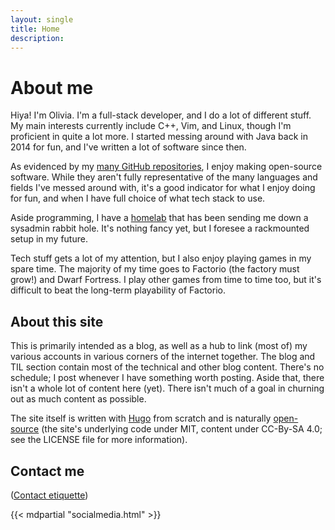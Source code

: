 ```yaml
---
layout: single
title: Home
description: 
---
```


# About me

Hiya! I'm Olivia. I'm a full-stack developer, and I do a lot of different stuff. My main interests currently include C++, Vim, and Linux, though I'm proficient in quite a lot more. I started messing around with Java back in 2014 for fun, and I've written a lot of software since then. 

As evidenced by my [many GitHub repositories](https://github.com/LunarWatcher?tab=repositories), I enjoy making open-source software. While they aren't fully representative of the many languages and fields I've messed around with, it's a good indicator for what I enjoy doing for fun, and when I have full choice of what tech stack to use.

Aside programming, I have a [homelab](https://en.wikipedia.org/wiki/Home_server) that has been sending me down a sysadmin rabbit hole. It's nothing fancy yet, but I foresee a rackmounted setup in my future.

Tech stuff gets a lot of my attention, but I also enjoy playing games in my spare time. The majority of my time goes to Factorio (the factory must grow!) and Dwarf Fortress. I play other games from time to time too, but it's difficult to beat the long-term playability of Factorio.

## About this site

This is primarily intended as a blog, as well as a hub to link (most of) my various accounts in various corners of the internet together. The blog and TIL section contain most of the technical and other blog content. There's no schedule; I post whenever I have something worth posting. Aside that, there isn't a whole lot of content here (yet). There isn't much of a goal in churning out as much content as possible.

The site itself is written with [Hugo](https://gohugo.io/) from scratch and is naturally [open-source](https://github.com/LunarWatcher/lunarwatcher.github.io) (the site's underlying code under MIT, content under CC-By-SA 4.0; see the LICENSE file for more information).

## Contact me

([Contact etiquette](/contact.html))

{{< mdpartial "socialmedia.html" >}}

